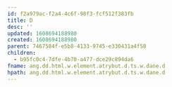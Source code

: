 ```yaml
---
id: f2a979ac-f2a4-4c6f-98f3-fcf512f383fb
title: D
desc: ''
updated: 1608694188980
created: 1608694188980
parent: 7467584f-e5b8-4133-9745-e330431a4f58
children:
  - b95fc0c4-7dfe-4b70-a477-dce29c894da6
fname: ang.dd.html.w.element.atrybut.d.ts.w.dane.d
hpath: ang.dd.html.w.element.atrybut.d.ts.w.dane.d
---
```



